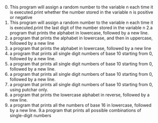 0. This program will assign a random number to the variable n each time it is executed.print whether the number stored in the variable n is positive or negative
1. This program will assign a random number to the variable n each time it is executed.print the last digit of the number stored in the variable n
2.a program that prints the alphabet in lowercase, followed by a new line. 
3. a program that prints the alphabet in lowercase, and then in uppercase, followed by a new line
4. a program that prints the alphabet in lowercase, followed by a new line
5.  a program that prints all single digit numbers of base 10 starting from 0, followed by a new line.
5.  a program that prints all single digit numbers of base 10 starting from 0, followed by a new line.
5.  a program that prints all single digit numbers of base 10 starting from 0, followed by a new line.
6.  a program that prints all single digit numbers of base 10 starting from 0, using putchar only.
7.  a program that prints the lowercase alphabet in reverse, followed by a new line.
8.  a program that prints all the numbers of base 16 in lowercase, followed by a new line.
9.a program that prints all possible combinations of single-digit numbers
